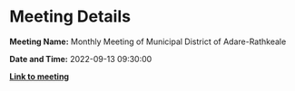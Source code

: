 # Meeting Details

**Meeting Name:** Monthly Meeting of Municipal District of Adare-Rathkeale

**Date and Time:** 2022-09-13 09:30:00

**<a href="https://www.limerick.ie/council/whats-on/monthly-meeting-municipal-district-adare-rathkeale-83" target="_blank">Link to meeting</a>**
